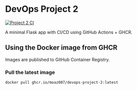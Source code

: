 # DevOps Project 2

[![Project 2 CI](https://github.com/moaz007/DevOps-Projects/actions/workflows/project2-ci.yml/badge.svg?branch=main)](https://github.com/moaz007/DevOps-Projects/actions/workflows/project2-ci.yml)

A minimal Flask app with CI/CD using GitHub Actions + GHCR.

## Using the Docker image from GHCR

Images are published to GitHub Container Registry.

### Pull the latest image
```bash
docker pull ghcr.io/moaz007/devops-project-2:latest
